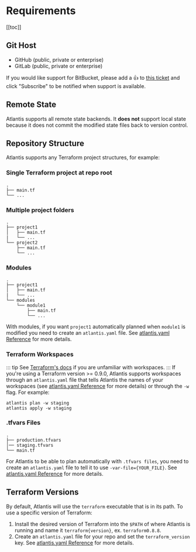 # Requirements

[[toc]]

## Git Host
* GitHub (public, private or enterprise)
* GitLab (public, private or enterprise)

If you would like support for BitBucket, please add a :+1: to [this ticket](https://github.com/runatlantis/atlantis/issues/30)
and click "Subscribe" to be notified when support is available.

## Remote State
Atlantis supports all remote state backends. It **does not** support local state
because it does not commit the modified state files back to version control.

## Repository Structure
Atlantis supports any Terraform project structures, for example:

### Single Terraform project at repo root
```
.
├── main.tf
└── ...
```

### Multiple project folders
```
.
├── project1
│   ├── main.tf
|   └── ...
└── project2
    ├── main.tf
    └── ...
```

### Modules
```
.
├── project1
│   ├── main.tf
|   └── ...
└── modules
    └── module1
        ├── main.tf
        └── ...
```
With modules, if you want `project1` automatically planned when `module1` is modified
you need to create an `atlantis.yaml` file. See [atlantis.yaml Reference](../docs/atlantis-yaml-reference.html) for more details.

###  Terraform Workspaces
::: tip
See [Terraform's docs](https://www.terraform.io/docs/state/workspaces.html) if you are unfamiliar with workspaces.
:::
If you're using a Terraform version >= 0.9.0, Atlantis supports workspaces through an
`atlantis.yaml` file that tells Atlantis the names of your workspaces
(see [atlantis.yaml Reference](../docs/atlantis-yaml-reference.html) for more details)
or through the `-w` flag. For example:
```
atlantis plan -w staging
atlantis apply -w staging
```


### .tfvars Files
```
.
├── production.tfvars
│── staging.tfvars
└── main.tf
```
For Atlantis to be able to plan automatically with `.tfvars files`, you need to create
an `atlantis.yaml` file to tell it to use `-var-file={YOUR_FILE}`.
See [atlantis.yaml Reference](../docs/atlantis-yaml-reference.html) for more details.

## Terraform Versions
By default, Atlantis will use the `terraform` executable that is in its path.
To use a specific version of Terraform:
1. Install the desired version of Terraform into the `$PATH` of where Atlantis is
 running and name it `terraform{version}`, ex. `terraform0.8.8`.
2. Create an `atlantis.yaml` file for your repo and set the `terraform_version` key.
See [atlantis.yaml Reference](../docs/atlantis-yaml-reference.html) for more details.
